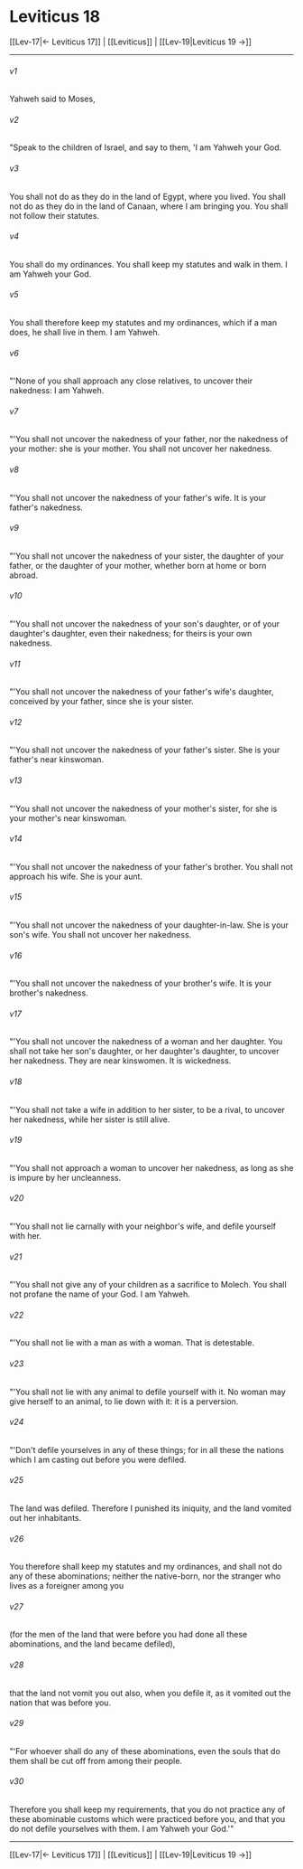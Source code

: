 # Leviticus 18

[[Lev-17|← Leviticus 17]] | [[Leviticus]] | [[Lev-19|Leviticus 19 →]]
***



###### v1 
Yahweh said to Moses, 

###### v2 
"Speak to the children of Israel, and say to them, 'I am Yahweh your God. 

###### v3 
You shall not do as they do in the land of Egypt, where you lived. You shall not do as they do in the land of Canaan, where I am bringing you. You shall not follow their statutes. 

###### v4 
You shall do my ordinances. You shall keep my statutes and walk in them. I am Yahweh your God. 

###### v5 
You shall therefore keep my statutes and my ordinances, which if a man does, he shall live in them. I am Yahweh. 

###### v6 
"'None of you shall approach any close relatives, to uncover their nakedness: I am Yahweh. 

###### v7 
"'You shall not uncover the nakedness of your father, nor the nakedness of your mother: she is your mother. You shall not uncover her nakedness. 

###### v8 
"'You shall not uncover the nakedness of your father's wife. It is your father's nakedness. 

###### v9 
"'You shall not uncover the nakedness of your sister, the daughter of your father, or the daughter of your mother, whether born at home or born abroad. 

###### v10 
"'You shall not uncover the nakedness of your son's daughter, or of your daughter's daughter, even their nakedness; for theirs is your own nakedness. 

###### v11 
"'You shall not uncover the nakedness of your father's wife's daughter, conceived by your father, since she is your sister. 

###### v12 
"'You shall not uncover the nakedness of your father's sister. She is your father's near kinswoman. 

###### v13 
"'You shall not uncover the nakedness of your mother's sister, for she is your mother's near kinswoman. 

###### v14 
"'You shall not uncover the nakedness of your father's brother. You shall not approach his wife. She is your aunt. 

###### v15 
"'You shall not uncover the nakedness of your daughter-in-law. She is your son's wife. You shall not uncover her nakedness. 

###### v16 
"'You shall not uncover the nakedness of your brother's wife. It is your brother's nakedness. 

###### v17 
"'You shall not uncover the nakedness of a woman and her daughter. You shall not take her son's daughter, or her daughter's daughter, to uncover her nakedness. They are near kinswomen. It is wickedness. 

###### v18 
"'You shall not take a wife in addition to her sister, to be a rival, to uncover her nakedness, while her sister is still alive. 

###### v19 
"'You shall not approach a woman to uncover her nakedness, as long as she is impure by her uncleanness. 

###### v20 
"'You shall not lie carnally with your neighbor's wife, and defile yourself with her. 

###### v21 
"'You shall not give any of your children as a sacrifice to Molech. You shall not profane the name of your God. I am Yahweh. 

###### v22 
"'You shall not lie with a man as with a woman. That is detestable. 

###### v23 
"'You shall not lie with any animal to defile yourself with it. No woman may give herself to an animal, to lie down with it: it is a perversion. 

###### v24 
"'Don't defile yourselves in any of these things; for in all these the nations which I am casting out before you were defiled. 

###### v25 
The land was defiled. Therefore I punished its iniquity, and the land vomited out her inhabitants. 

###### v26 
You therefore shall keep my statutes and my ordinances, and shall not do any of these abominations; neither the native-born, nor the stranger who lives as a foreigner among you 

###### v27 
(for the men of the land that were before you had done all these abominations, and the land became defiled), 

###### v28 
that the land not vomit you out also, when you defile it, as it vomited out the nation that was before you. 

###### v29 
"'For whoever shall do any of these abominations, even the souls that do them shall be cut off from among their people. 

###### v30 
Therefore you shall keep my requirements, that you do not practice any of these abominable customs which were practiced before you, and that you do not defile yourselves with them. I am Yahweh your God.'"

***
[[Lev-17|← Leviticus 17]] | [[Leviticus]] | [[Lev-19|Leviticus 19 →]]
